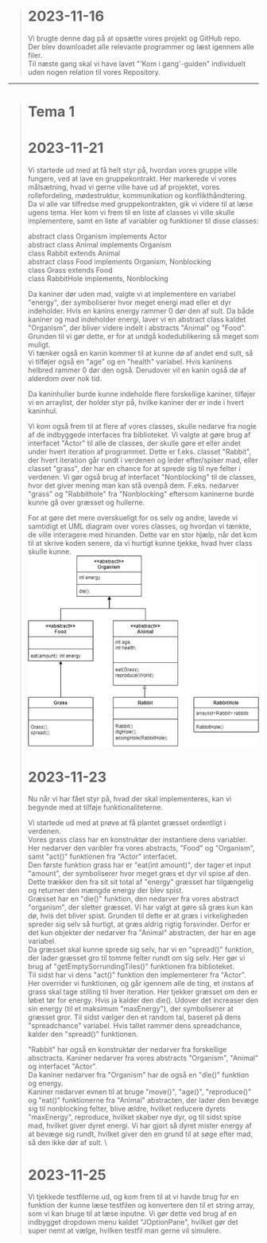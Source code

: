 ># 2023-11-16
> Vi brugte denne dag på at opsætte vores projekt og GitHub repo.\
> Der blev downloadet alle relevante programmer og læst igennem alle filer.\
> Til næste gang skal vi have lavet "'Kom i gang'-guiden"
> individuelt uden nogen relation til vores Repository.
---

># Tema 1
># 2023-11-21
> Vi startede ud med at få helt styr på, hvordan vores gruppe ville fungere, ved at lave en gruppekontrakt. Her markerede vi vores målsætning, hvad vi gerne ville have ud af projektet, vores rollefordeling, mødestruktur, kommunikation og konflikthåndtering. \
> Da vi alle var tilfredse med gruppekontrakten, gik vi videre til at læse ugens tema. Her kom vi frem til en liste af classes vi ville skulle implementere, samt en liste af variabler og funktioner til disse classes: 
>
> abstract class Organism implements Actor \
> abstract class Animal implements Organism \
> class Rabbit extends Animal \
> abstract class Food implements Organism, Nonblocking \
> class Grass extends Food \
> class RabbitHole implements, Nonblocking 
>
> Da kaniner dør uden mad, valgte vi at implementere en variabel "energy", der symboliserer hvor meget energi mad eller et dyr indeholder. Hvis en kanins energy rammer 0 dør den af sult. Da både kaniner og mad indeholder energi, laver vi en abstract class kaldet "Organism", der bliver videre indelt i abstracts "Animal" og "Food". Grunden til vi gør dette, er for at undgå kodedublikering så meget som muligt. \
> Vi tænker også en kanin kommer til at kunne dø af andet end sult, så vi tilføjer også en "age" og en "health" variabel. Hvis kaninens helbred rammer 0 dør den også. Derudover vil en kanin også dø af alderdom over nok tid. 
>
> Da kaninhuller burde kunne indeholde flere forskellige kaniner, tilføjer vi en arraylist<Rabbit>, der holder styr på, hvilke kaniner der er inde i hvert kaninhul.
>
> Vi kom også frem til at flere af vores classes, skulle nedarve fra nogle af de indbyggede interfaces fra biblioteket. Vi valgte at gøre brug af interfacet "Actor" til alle de classes, der skulle gøre et eller andet under hvert iteration af programmet. Dette er f.eks. classet "Rabbit", der hvert iteration går rundt i verdenen og leder efter/spiser mad, eller classet "grass", der har en chance for at sprede sig til nye felter i verdenen. Vi gør også brug af interfacet "Nonblocking" til de classes, hvor det giver mening man kan stå ovenpå dem. F.eks. nedarver "grass" og "Rabbithole" fra "Nonblocking" eftersom kaninerne burde kunne gå over græsset og hullerne.
>
> For at gøre det mere overskueligt for os selv og andre, lavede vi samtidigt et UML diagram over vores classes, og hvordan vi tænkte, de ville interagere med hinanden. Dette var en stor hjælp, når det kom til at skrive koden senere, da vi hurtigt kunne tjekke, hvad hver class skulle kunne. \
> ![Image](https://github.com/Sif-DJ/TheGathering/blob/main/Meta/magicV1.drawio.png) 
>
># 2023-11-23
> Nu når vi har fået styr på, hvad der skal implementeres, kan vi begynde med at tilføje funktionaliteterne.
>
> Vi startede ud med at prøve at få plantet græsset ordentligt i verdenen. \
> Vores grass class har en konstruktør der instantiere dens variabler. Her nedarver den varibler fra vores abstracts, "Food" og "Organism", samt "act()" funktionen fra "Actor" interfacet. \
> Den første funktion grass har er "eat(int amount)", der tager et input "amount", der symboliserer hvor meget græs et dyr vil spise af den. Dette trækker den fra sit sit total af "energy" græsset har tilgængelig og returner den mængde energy der blev spist. \
> Græsset har en "die()" funktion, den nedarver fra vores abstract "organism", der sletter græsset. Vi har valgt at gøre så græs kun kan dø, hvis det bliver spist. Grunden til dette er at græs i virkeligheden spreder sig selv så hurtigt, at græs aldrig rigtig forsvinder. Derfor er det kun objekter der nedarver fra "Animal" abstracten, der har en age variabel. \
> Da græsset skal kunne sprede sig selv, har vi en "spread()" funktion, der lader græsset gro til tomme felter rundt om sig selv. Her gør vi brug af "getEmptySorrundingTiles()" funktionen fra biblioteket. \
> Til sidst har vi dens "act()" funktion den implementerer fra "Actor". Her overrider vi funktionen, og går igennem alle de ting, et instans af grass skal tage stilling til hver iteration. Her tjekker græsset om den er løbet tør for energy. Hvis ja kalder den die(). Udover det increaser den sin energy (til et maksimum "maxEnergy"), der symboliserer at græsset gror. Til sidst vælger den et random tal, baseret på dens "spreadchance" variabel. Hvis tallet rammer dens spreadchance, kalder den "spread()" funktionen.
>
> "Rabbit" har også en konstruktør der nedarver fra forskellige absctracts. Kaniner nedarver fra vores abstracts "Organism", "Animal" og interfacet "Actor". \
> Da kaniner nedarver fra "Organism" har de også en "die()" funktion og energy. \
> Kaniner nedarver evnen til at bruge "move()", "age()", "reproduce()" og "eat()" funktionerne fra "Animal" abstracten, der lader den bevæge sig til nonblocking felter, blive ældre, hvilket reducere dyrets "maxEnergy", reproduce, hvilket skaber nye dyr, og til sidst spise mad, hvilket giver dyret energi. Vi har gjort så dyret mister energy af at bevæge sig rundt, hvilket giver den en grund til at søge efter mad, så den ikke dør af sult. \
> 
># 2023-11-25
> Vi tjekkede testfilerne ud, og kom frem til at vi havde brug for en funktion der kunne læse testfilen og konvertere den til et string array, som vi kan bruge til at læse inputne. Vi gør dette ved brug af en indbygget dropdown menu kaldet "JOptionPane", hvilket gør det super nemt at vælge, hvilken testfil man gerne vil simulere.

